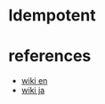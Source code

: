 # Idempotent


# references
- [wiki en](https://en.wikipedia.org/wiki/Idempotent_(ring_theory))
- [wiki ja](https://ja.wikipedia.org/wiki/%E5%86%AA%E7%AD%89)